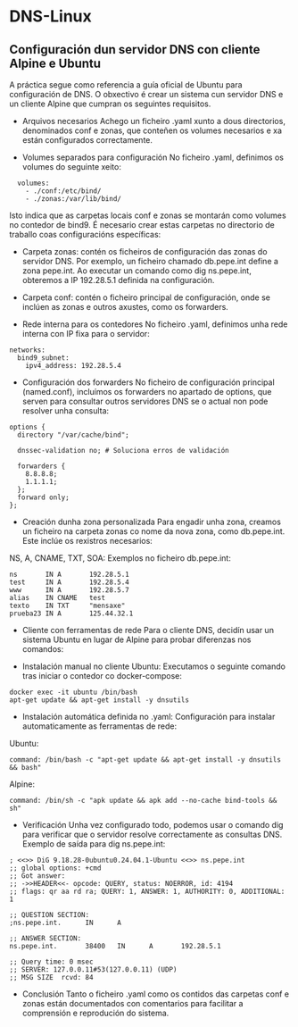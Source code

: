 # DNS-Linux
## Configuración dun servidor DNS con cliente Alpine e Ubuntu
A práctica segue como referencia a guía oficial de Ubuntu para configuración de DNS. O obxectivo é crear un sistema cun servidor DNS e un cliente Alpine que cumpran os seguintes requisitos.

- Arquivos necesarios
Achego un ficheiro .yaml xunto a dous directorios, denominados conf e zonas, que conteñen os volumes necesarios e xa están configurados correctamente.

- Volumes separados para configuración
No ficheiro .yaml, definimos os volumes do seguinte xeito:
```
  volumes:
    - ./conf:/etc/bind/
    - ./zonas:/var/lib/bind/
```
Isto indica que as carpetas locais conf e zonas se montarán como volumes no contedor de bind9. É necesario crear estas carpetas no directorio de traballo coas configuracións específicas:

- Carpeta zonas: contén os ficheiros de configuración das zonas do servidor DNS. Por exemplo, un ficheiro chamado db.pepe.int define a zona pepe.int. Ao executar un comando como dig ns.pepe.int, obteremos a IP 192.28.5.1 definida na configuración.

- Carpeta conf: contén o ficheiro principal de configuración, onde se inclúen as zonas e outros axustes, como os forwarders.

- Rede interna para os contedores
No ficheiro .yaml, definimos unha rede interna con IP fixa para o servidor:

```
networks:
  bind9_subnet:
    ipv4_address: 192.28.5.4
```

- Configuración dos forwarders
No ficheiro de configuración principal (named.conf), incluímos os forwarders no apartado de options, que serven para consultar outros servidores DNS se o actual non pode resolver unha consulta:

```
options {
  directory "/var/cache/bind";

  dnssec-validation no; # Soluciona erros de validación

  forwarders {
    8.8.8.8;
    1.1.1.1;
  };
  forward only;
};
```

- Creación dunha zona personalizada
Para engadir unha zona, creamos un ficheiro na carpeta zonas co nome da nova zona, como db.pepe.int. Este inclúe os rexistros necesarios:


NS, A, CNAME, TXT, SOA: Exemplos no ficheiro db.pepe.int:
```
ns       IN A       192.28.5.1
test     IN A       192.28.5.4
www      IN A       192.28.5.7
alias    IN CNAME   test
texto    IN TXT     "mensaxe"
prueba23 IN A       125.44.32.1
```
- Cliente con ferramentas de rede
Para o cliente DNS, decidín usar un sistema Ubuntu en lugar de Alpine para probar diferenzas nos comandos:

- Instalación manual no cliente Ubuntu: Executamos o seguinte comando tras iniciar o contedor co docker-compose:

```
docker exec -it ubuntu /bin/bash
apt-get update && apt-get install -y dnsutils
```
- Instalación automática definida no .yaml: Configuración para instalar automaticamente as ferramentas de rede:

Ubuntu:

```
command: /bin/bash -c "apt-get update && apt-get install -y dnsutils && bash"
```
Alpine:
```
command: /bin/sh -c "apk update && apk add --no-cache bind-tools && sh"
```
- Verificación
Unha vez configurado todo, podemos usar o comando dig para verificar que o servidor resolve correctamente as consultas DNS. Exemplo de saída para dig ns.pepe.int:
```
; <<>> DiG 9.18.28-0ubuntu0.24.04.1-Ubuntu <<>> ns.pepe.int
;; global options: +cmd
;; Got answer:
;; ->>HEADER<<- opcode: QUERY, status: NOERROR, id: 4194
;; flags: qr aa rd ra; QUERY: 1, ANSWER: 1, AUTHORITY: 0, ADDITIONAL: 1

;; QUESTION SECTION:
;ns.pepe.int.      IN      A

;; ANSWER SECTION:
ns.pepe.int.       38400   IN      A       192.28.5.1

;; Query time: 0 msec
;; SERVER: 127.0.0.11#53(127.0.0.11) (UDP)
;; MSG SIZE  rcvd: 84
```
- Conclusión
Tanto o ficheiro .yaml como os contidos das carpetas conf e zonas están documentados con comentarios para facilitar a comprensión e reprodución do sistema.
